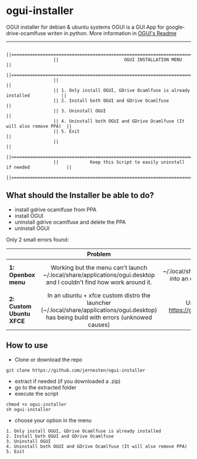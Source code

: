 # ogui-installer

OGUI installer for debian & ubuntu systems
OGUI is a GUI App for google-drive-ocamlfuse writen in python. More information in [OGUI's Readme](https://github.com/jernesten/ogui)

---

                      ||========================================================================||
                      ||                         OGUI INSTALLATION MENU                         ||
                      ||========================================================================||
                      ||                                                                        ||
                      || 1. Only install OGUI, GDrive Ocamlfuse is already installed            ||
                      || 2. Install both OGUI and GDrive Ocamlfuse                              ||
                      || 3. Uninstall OGUI                                                      ||
                      || 4. Uninstall both OGUI and GDrive Ocamlfuse (It will also remove PPA)  ||
                      || 5. Exit                                                                ||
                      ||                                                                        ||
                      ||========================================================================||
                      ||            Keep this Script to easily uninstall if needed              ||
                      ||========================================================================||
  

## What should the Installer be able to do?

- install gdrive ocamlfuse from PPA
- install OGUI
- uninstall gdrive ocamlfuse and delete the PPA
- uninstall OGUI

Only 2 small errors found:

||Problem|Solution|
|--|:-----:|:------:|
|**1: Openbox menu**| Working but the menu can't launch ~/.local/share/applications/ogui.desktop and I couldn't find how work around it. | Copy ~/.local/share/applications/ogui.desktop into an other directory and launch it from there.|
|**2: Custom Ubuntu XFCE**| In an ubuntu + xfce custom distro the launcher (~/.local/share/applications/ogui.desktop) has being build with errors (unknowed causes) | Use Installation guide in https://github.com/jernesten/ogui to build it correctly.|

## How to use

- Clone or download the repo
```
git clone https://github.com/jernesten/ogui-installer
```
- extract if needed (if you downloaded a .zip)
- go to the extracted folder
- execute the script
```
chmod +x ogui-installer
sh ogui-installer
```
- choose your option in the menu
```
1. Only install OGUI, GDrive Ocamlfuse is already installed
2. Install both OGUI and GDrive Ocamlfuse
3. Uninstall OGUI
4. Uninstall both OGUI and GDrive Ocamlfuse (It will also remove PPA)
5. Exit            
```

